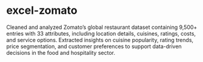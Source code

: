 # excel-zomato
Cleaned and analyzed Zomato’s global restaurant dataset containing 9,500+ entries with 33 attributes, including location details, cuisines, ratings, costs, and service options. Extracted insights on cuisine popularity, rating trends, price segmentation, and customer preferences to support data-driven decisions in the food and hospitality sector.
